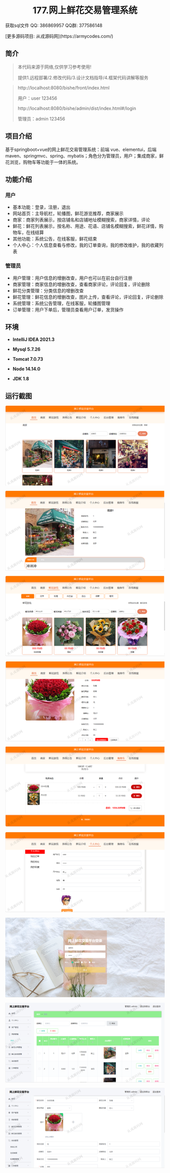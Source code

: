 <p><h1 align="center">177.网上鲜花交易管理系统</h1></p>

<p> 获取sql文件 QQ: 386869957 QQ群: 377586148 </p>
<p> [更多源码项目: 从戎源码网](https://armycodes.com/) </p>

## 简介

> 本代码来源于网络,仅供学习参考使用!
>
> 提供1.远程部署/2.修改代码/3.设计文档指导/4.框架代码讲解等服务

> http://localhost:8080/bishe/front/index.html
> 
> 用户：user 123456
> 
> http://localhost:8080/bishe/admin/dist/index.html#/login
> 
> 管理员：admin 123456
> 

## 项目介绍
基于springboot+vue的网上鲜花交易管理系统：前端 vue、elementui，后端 maven、springmvc、spring、mybatis；角色分为管理员，用户；集成商家，鲜花浏览，购物车等功能于一体的系统。

## 功能介绍

### 用户

- 基本功能：登录，注册，退出
- 网站首页：主导航栏，轮播图，鲜花游览推荐，商家展示
- 商家：商家列表展示，按店铺名和店铺地址模糊搜索，商家详情，评论
- 鲜花：鲜花列表展示，按名称、用途、花语、店铺名模糊搜索，鲜花详情，购物车，在线结算
- 其他功能：系统公告，在线客服，鲜花结束
- 个人中心：个人信息查看与修改，我的订单查询，我的修改维护，我的收藏列表

### 管理员

- 用户管理：用户信息的增删改查，用户也可以在前台自行注册
- 商家管理：商家信息的增删改查，查看商家评论，评论回复，评论删除
- 鲜花分类管理：分类信息的增删改查
- 鲜花管理：鲜花信息的增删改查，图片上传，查看评论，评论回复，评论删除
- 系统管理：系统公告管理，在线客服，轮播图管理
- 订单管理：用户下单后，管理员查看用户订单，发货操作

## 环境

- <b>IntelliJ IDEA 2021.3</b>

- <b>Mysql 5.7.26</b>

- <b>Tomcat 7.0.73</b>

- <b>Node 14.14.0</b>

- <b>JDK 1.8</b>

## 运行截图
![](screenshot/1.png)

![](screenshot/2.png)

![](screenshot/3.png)

![](screenshot/4.png)

![](screenshot/5.png)

![](screenshot/6.png)

![](screenshot/7.png)

![](screenshot/8.png)

![](screenshot/9.png)